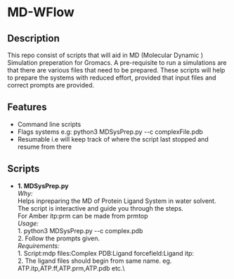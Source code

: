 # MD-WFlow

## Description
 This repo consist of scripts that will aid in MD (Molecular Dynamic ) Simulation preperation for Gromacs. A pre-requisite to run a simulations are that there are various files that need to be prepared. These scripts will help to prepare the systems with reduced effort, provided that input files and correct prompts are provided. 

 ## Features
 - Command line scripts
 - Flags systems e.g: python3 MDSysPrep.py --c complexFile.pdb
 - Resumable i.e will keep track of where the script last stopped and resume from there

## Scripts

- **1. MDSysPrep.py**\
       _Why:_\
           Helps inpreparing the MD of Protein Ligand System in water solvent. The script is interactive and guide you through the steps.\
           For Amber itp:prm can be made from prmtop\
       _Usage:_\
           1. python3 MDSysPrep.py --c complex.pdb\
           2. Follow the prompts given.\
       _Requirements:_\
           1. Script:mdp files:Complex PDB:Ligand forcefield:Ligand itp:\
           2. The ligand files should begin from same name. eg. ATP.itp,ATP.ff,ATP.prm,ATP.pdb etc.\
      
